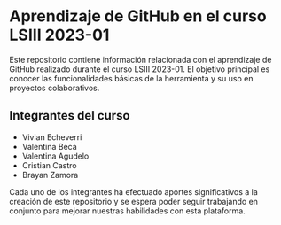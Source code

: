 # Aprendizaje de GitHub en el curso LSIII 2023-01

Este repositorio contiene información relacionada con el aprendizaje de GitHub realizado durante el curso LSIII 2023-01. El objetivo principal es conocer las funcionalidades básicas de la herramienta y su uso en proyectos colaborativos.

## Integrantes del curso

- Vivian Echeverri 
- Valentina Beca
- Valentina Agudelo
- Cristian Castro
- Brayan Zamora

Cada uno de los integrantes ha efectuado aportes significativos a la creación de este repositorio y se espera poder seguir trabajando en conjunto para mejorar nuestras habilidades con esta plataforma.
